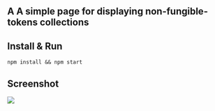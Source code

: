 ## A A simple page for displaying non-fungible-tokens collections

## Install & Run
```
npm install && npm start
```

## Screenshot
![](https://ibb.co/t39RD93)
